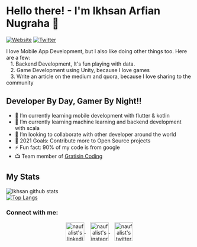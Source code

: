 # Hello there! - I'm Ikhsan Arfian Nugraha 👋

[![Website](https://img.shields.io/website?down_color=%236c7a89&style=for-the-badge&up_color=%23019875&up_message=visit&url=https://ikhsanarfian.com)](https://ikhsanarfian.com/)
[![Twitter](https://img.shields.io/twitter/follow/ikhsan_arfian?color=%231DA1F2&style=for-the-badge)](https://twitter.com/ikhsan_arfian)

I love Mobile App Development, but I also like doing other things too. Here are a few: <br/>
&nbsp;&nbsp;&nbsp;1. Backend Development, It's fun playing with data. <br/>
&nbsp;&nbsp;&nbsp;2. Game Development using Unity, because I love games <br/>
&nbsp;&nbsp;&nbsp;3. Write an article on the medium and quora, because I love sharing to the community


## Developer By Day, Gamer By Night!!

- 🌱 I’m currently learning mobile development with flutter & kotlin
- 📖 I’m currently learning machine learning and backend development with scala
- 👯 I’m looking to collaborate with other developer around the world
- 🥅 2021 Goals: Contribute more to Open Source projects
- ⚡ Fun fact: 90% of my code is from google
- 📺 Team member of [Gratisin Coding](https://www.youtube.com/channel/UCpL-WlkEpE_YMIfGqWEkS1g)

## My Stats
![Ikhsan github stats](https://github-readme-stats.vercel.app/api?username=ikhsrf&count_private=true&theme=synthwave&show_icons=true&include_all_commits=true) 
<br />
[![Top Langs](https://github-readme-stats.vercel.app/api/top-langs/?username=ikhsrf&langs_count=8)](https://github.com/ikhsrf/github-readme-stats)

### Connect with me:

<p align="center">
  <a href="https://www.linkedin.com/in/ikhsrf/">
    <img align="center" height="50" src="https://raw.githubusercontent.com/naufalist/naufalist/main/assets/linkedin.svg" alt="naufalist's linkedin"/>
  </a>&nbsp;&nbsp;
  <a href="https://www.instagram.com/ikhsan_arfian/">
    <img align="center" height="50" src="https://raw.githubusercontent.com/naufalist/naufalist/main/assets/instagram.svg" alt="naufalist's instagram"/>
  </a>&nbsp;&nbsp;
  <a href="https://twitter.com/ikhsan_arfian/">
    <img align="center" height="50" src="https://raw.githubusercontent.com/naufalist/naufalist/main/assets/twitter.svg" alt="naufalist's twitter"/>
  </a>
</p>

<br />

